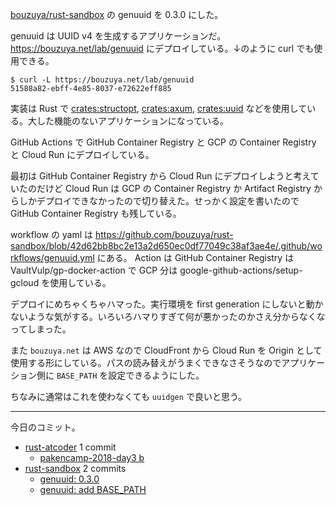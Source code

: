 [bouzuya/rust-sandbox] の genuuid を 0.3.0 にした。

genuuid は UUID v4 を生成するアプリケーションだ。 <https://bouzuya.net/lab/genuuid> にデプロイしている。↓のように curl でも使用できる。

```console
$ curl -L https://bouzuya.net/lab/genuuid
51588a82-ebff-4e85-8037-e72622eff885
```

実装は Rust で [crates:structopt], [crates:axum], [crates:uuid] などを使用している。大した機能のないアプリケーションになっている。

GitHub Actions で GitHub Container Registry と GCP の Container Registry と Cloud Run にデプロイしている。

最初は GitHub Container Registry から Cloud Run にデプロイしようと考えていたのだけど Cloud Run は GCP の Container Registry か Artifact Registry からしかデプロイできなかったので切り替えた。せっかく設定を書いたので GitHub Container Registry も残している。

workflow の yaml は <https://github.com/bouzuya/rust-sandbox/blob/42d62bb8bc2e13a2d650ec0df77049c38af3ae4e/.github/workflows/genuuid.yml> にある。 Action は GitHub Container Registry は VaultVulp/gp-docker-action で GCP 分は google-github-actions/setup-gcloud を使用している。

デプロイにめちゃくちゃハマった。実行環境を first generation にしないと動かないような気がする。いろいろハマりすぎて何が悪かったのかさえ分からなくなってしまった。

また `bouzuya.net` は AWS なので CloudFront から Cloud Run を Origin として使用する形にしている。パスの読み替えがうまくできなさそうなのでアプリケーション側に `BASE_PATH` を設定できるようにした。

ちなみに通常はこれを使わなくても `uuidgen` で良いと思う。

---

今日のコミット。

- [rust-atcoder](https://github.com/bouzuya/rust-atcoder) 1 commit
  - [pakencamp-2018-day3 b](https://github.com/bouzuya/rust-atcoder/commit/58fb640c449df15699de215371e4fe6c4833bc47)
- [rust-sandbox](https://github.com/bouzuya/rust-sandbox) 2 commits
  - [genuuid: 0.3.0](https://github.com/bouzuya/rust-sandbox/commit/42d62bb8bc2e13a2d650ec0df77049c38af3ae4e)
  - [genuuid: add BASE_PATH](https://github.com/bouzuya/rust-sandbox/commit/98290543cd96d54b9c0d7fcfd932cf5a22f6f92a)

[bouzuya/rust-sandbox]: https://github.com/bouzuya/rust-sandbox
[crates:axum]: https://crates.io/crates/axum
[crates:structopt]: https://crates.io/crates/structopt
[crates:uuid]: https://crates.io/crates/uuid
